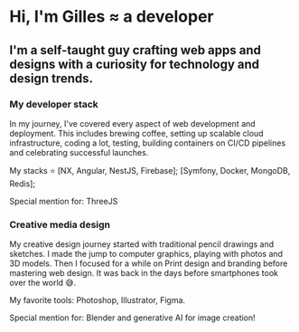 # Hi, I'm Gilles ≈ a developer

## I'm a self-taught guy crafting web apps and designs with a curiosity for technology and design trends.

### My developer stack

In my journey, I've covered every aspect of web development and deployment.
This includes brewing coffee, setting up scalable cloud infrastructure,
coding a lot, testing, building containers on CI/CD pipelines and celebrating successful launches.

My stacks ⭐️
[NX, Angular, NestJS, Firebase];
[Symfony, Docker, MongoDB, Redis];

Special mention for: ThreeJS

### Creative media design

My creative design journey started with traditional pencil drawings and sketches.
I made the jump to computer graphics, playing with photos and 3D models.
Then I focused for a while on Print design and branding before mastering web design.
It was back in the days before smartphones took over the world 😅.

My favorite tools: Photoshop, Illustrator, Figma.

Special mention for: Blender and generative AI for image creation!
